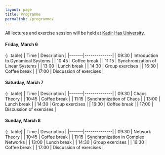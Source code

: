 ```yaml
---
layout: page
title: Programme
permalink: /programme/
---
```


All lectures and exercise session will be held at [Kadir Has University]({{site.baseurl}}/venue/).

#### Friday, March 6

{: .table}
| Time  | Description  |
|-------|--------------|
| 09:30 | Introduction to Dynamical Systems |
| 10:45 | Coffee break |
| 11:15 | Synchronization of Linear Systems |
| 13:00 | Lunch break |
| 14:30 | Group exercises |
| 16:30 | Coffee break |
| 17:00 | Discussion of exercises |

#### Saturday, March 7

{: .table}
| Time  | Description  |
|-------|--------------|
| 09:30 | Chaos Theory |
| 10:45 | Coffee break |
| 11:15 | Synchronization of Chaos |
| 13:00 | Lunch break |
| 14:30 | Group exercises |
| 16:30 | Coffee break |
| 17:00 | Discussion of exercises |

#### Sunday, March 8

{: .table}
| Time  | Description  |
|-------|--------------|
| 09:30 | Network Theory |
| 10:45 | Coffee break |
| 11:15 | Synchronization in Complex Networks |
| 13:00 | Lunch break |
| 14:30 | Group exercises |
| 16:30 | Coffee break |
| 17:00 | Discussion of exercises |
